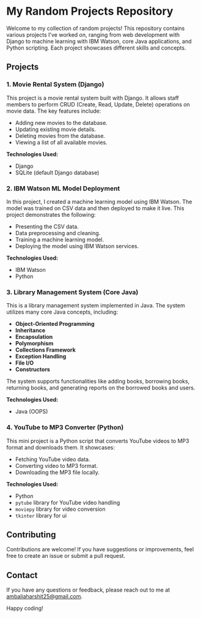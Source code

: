 # My Random Projects Repository

Welcome to my collection of random projects! This repository contains various projects I've worked on, ranging from web development with Django to machine learning with IBM Watson, core Java applications, and Python scripting. Each project showcases different skills and concepts.

## Projects

### 1. Movie Rental System (Django)
This project is a movie rental system built with Django. It allows staff members to perform CRUD (Create, Read, Update, Delete) operations on movie data. The key features include:

- Adding new movies to the database.
- Updating existing movie details.
- Deleting movies from the database.
- Viewing a list of all available movies.

**Technologies Used:**
- Django
- SQLite (default Django database)

### 2. IBM Watson ML Model Deployment
In this project, I created a machine learning model using IBM Watson. The model was trained on CSV data and then deployed to make it live.  This project demonstrates the following:

- Presenting the CSV data.
- Data preprocessing and cleaning.
- Training a machine learning model.
- Deploying the model using IBM Watson services.

**Technologies Used:**
- IBM Watson
- Python

### 3. Library Management System (Core Java)
This is a library management system implemented in Java. The system utilizes many core Java concepts, including:

- **Object-Oriented Programming**
- **Inheritance**
- **Encapsulation**
- **Polymorphism**
- **Collections Framework**
- **Exception Handling**
- **File I/O**
- **Constructors**

The system supports functionalities like adding books, borrowing books, returning books, and generating reports on the borrowed books and users.

**Technologies Used:**
- Java (OOPS)

### 4. YouTube to MP3 Converter (Python)
This mini project is a Python script that converts YouTube videos to MP3 format and downloads them. It showcases:

- Fetching YouTube video data.
- Converting video to MP3 format.
- Downloading the MP3 file locally.

**Technologies Used:**
- Python
- `pytube` library for YouTube video handling
- `moviepy` library for video conversion
- `tkinter` library for ui

## Contributing

Contributions are welcome! If you have suggestions or improvements, feel free to create an issue or submit a pull request.

## Contact

If you have any questions or feedback, please reach out to me at [ambaliaharshit25@gmail.com](mailto:ambaliaharshit25@gmail.com).

Happy coding!
